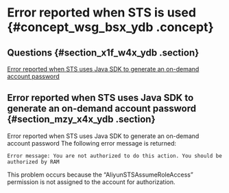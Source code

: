 # Error reported when STS is used {#concept_wsg_bsx_ydb .concept}

## Questions {#section_x1f_w4x_ydb .section}

[Error reported when STS uses Java SDK to generate an on-demand account password](#section_mzy_x4x_ydb)

## Error reported when STS uses Java SDK to generate an on-demand account password {#section_mzy_x4x_ydb .section}

Error reported when STS uses Java SDK to generate an on-demand account password The following error message is returned:

```
Error message: You are not authorized to do this action. You should be authorized by RAM
```

This problem occurs because the “AliyunSTSAssumeRoleAccess” permission is not assigned to the account for authorization.

